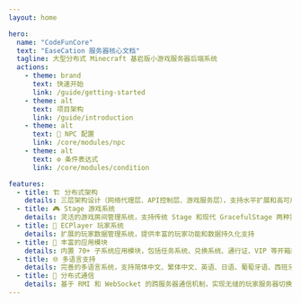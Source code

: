 ```yaml
---
layout: home

hero:
  name: "CodeFunCore"
  text: "EaseCation 服务器核心文档"
  tagline: 大型分布式 Minecraft 基岩版小游戏服务器后端系统
  actions:
    - theme: brand
      text: 快速开始
      link: /guide/getting-started
    - theme: alt
      text: 项目架构
      link: /guide/introduction
    - theme: alt
      text: 📝 NPC 配置
      link: /core/modules/npc
    - theme: alt
      text: ⚙️ 条件表达式
      link: /core/modules/condition

features:
  - title: 🏗️ 分布式架构
    details: 三层架构设计（网络代理层、API控制层、游戏服务层），支持水平扩展和高可用部署
  - title: 🎮 Stage 游戏系统
    details: 灵活的游戏房间管理系统，支持传统 Stage 和现代 GracefulStage 两种实现方式
  - title: 👤 ECPlayer 玩家系统
    details: 扩展的玩家数据管理系统，提供丰富的玩家功能和数据持久化支持
  - title: 🔌 丰富的应用模块
    details: 内置 70+ 子系统应用模块，包括任务系统、兑换系统、通行证、VIP 等开箱即用的功能
  - title: 🌐 多语言支持
    details: 完善的多语言系统，支持简体中文、繁体中文、英语、日语、葡萄牙语、西班牙语
  - title: 🔄 分布式通信
    details: 基于 RMI 和 WebSocket 的跨服务器通信机制，实现无缝的玩家服务器切换
---
```

